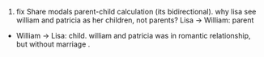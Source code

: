 1. fix Share modals parent-child calculation (its bidirectional). why lisa see william and patricia as her children, not parents?
Lisa → William: parent 
  - William → Lisa: child. william and patricia was in romantic relationship, but without marriage  . 